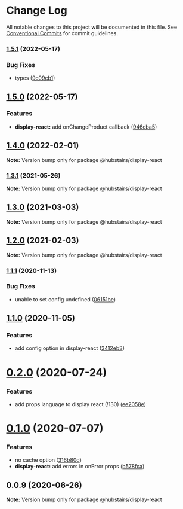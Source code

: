 # Change Log

All notable changes to this project will be documented in this file.
See [Conventional Commits](https://conventionalcommits.org) for commit guidelines.

### [1.5.1](https://github.com/hubstairs/display-controller/compare/v1.5.0...v1.5.1) (2022-05-17)


### Bug Fixes

* types ([9c09cb1](https://github.com/hubstairs/display-controller/commit/9c09cb1e7ebf93af5ae7e358510f6a6939c107f9))



## [1.5.0](https://github.com/hubstairs/display-controller/compare/v1.4.0...v1.5.0) (2022-05-17)


### Features

* **display-react:** add onChangeProduct callback ([946cba5](https://github.com/hubstairs/display-controller/commit/946cba5071e3393cceb42e7d55c1249c410296a0))



## [1.4.0](https://github.com/hubstairs/display-controller/compare/v1.3.1...v1.4.0) (2022-02-01)

**Note:** Version bump only for package @hubstairs/display-react





### [1.3.1](https://github.com/hubstairs/display-controller/compare/v1.3.0...v1.3.1) (2021-05-26)

**Note:** Version bump only for package @hubstairs/display-react





## [1.3.0](https://github.com/hubstairs/display-controller/compare/v1.2.0...v1.3.0) (2021-03-03)

**Note:** Version bump only for package @hubstairs/display-react





## [1.2.0](https://github.com/hubstairs/display-controller/compare/v1.1.1...v1.2.0) (2021-02-03)

**Note:** Version bump only for package @hubstairs/display-react





### [1.1.1](https://github.com/hubstairs/display-controller/compare/v1.1.0...v1.1.1) (2020-11-13)


### Bug Fixes

* unable to set config undefined ([06151be](https://github.com/hubstairs/display-controller/commit/06151be06429e73057adb989e50697150fa7ca7c))



## [1.1.0](https://github.com/hubstairs/display-controller/compare/v1.0.0...v1.1.0) (2020-11-05)


### Features

* add config option in display-react ([3412eb3](https://github.com/hubstairs/display-controller/commit/3412eb3ec3672a5b34d4f9a9beaea60f6b8a873b))



# [0.2.0](https://gitlab.com/hubstairs/front/npm-modules/display-controller/compare/v0.1.0...v0.2.0) (2020-07-24)


### Features

* add props language to display react (!130) ([ee2058e](https://gitlab.com/hubstairs/front/npm-modules/display-controller/commit/ee2058eb532db206ff03e4ecffc7587beb250952))





# [0.1.0](https://gitlab.com/hubstairs/front/npm-modules/display-controller/compare/v0.0.9...v0.1.0) (2020-07-07)

### Features

- no cache option ([316b80d](https://gitlab.com/hubstairs/front/npm-modules/display-controller/commit/316b80d73273606f6b7433cfe0996597371a9076))
- **display-react:** add errors in onError props ([b578fca](https://gitlab.com/hubstairs/front/npm-modules/display-controller/commit/b578fca33a882390f7ad9be3122e2208fdf36115))

## 0.0.9 (2020-06-26)

**Note:** Version bump only for package @hubstairs/display-react
